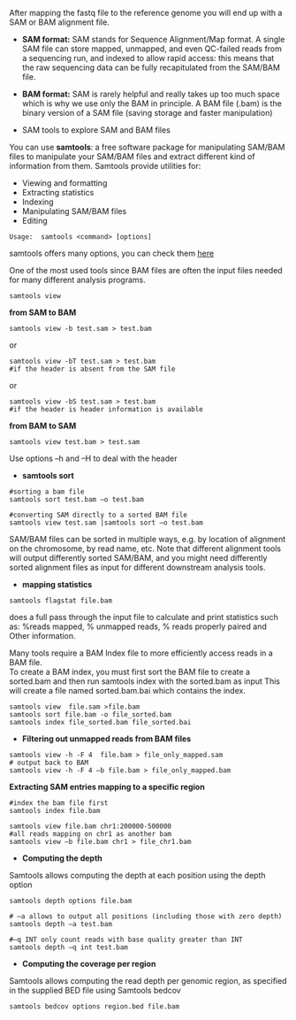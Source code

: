 

After mapping the fastq file to the reference genome you will end up with a SAM or BAM alignment file. 

* **SAM format:** 
SAM stands for Sequence Alignment/Map format.
A single SAM file can store mapped, unmapped, and even QC-failed reads from a sequencing run, and indexed to allow rapid access: this means that the raw sequencing data can be fully recapitulated from the SAM/BAM file.

* **BAM format:** SAM is rarely helpful and really takes up too much space which is why we use only the BAM in principle. A BAM file (.bam) is the binary version of a SAM file (saving storage and faster manipulation)

* SAM tools to explore SAM and BAM files

You can use **samtools**: a free software package for manipulating SAM/BAM files to manipulate your SAM/BAM files and extract different kind of information from them.
Samtools provide utilities for: <br/>

* Viewing and formatting
* Extracting statistics
* Indexing 
* Manipulating SAM/BAM files
* Editing 

```
Usage:  samtools <command> [options]
```
samtools offers many options, you can check them [here](http://www.htslib.org/doc/samtools.html)

One of the most used tools  since BAM files are often the input files needed for many different analysis programs.
```
samtools view
```

**from SAM to BAM**
```
samtools view -b test.sam > test.bam
```
or 
```
samtools view -bT test.sam > test.bam
#if the header is absent from the SAM file
```
or 
```
samtools view -bS test.sam > test.bam
#if the header is header information is available
```

**from BAM to SAM**
```
samtools view test.bam > test.sam
```
Use options –h and –H to deal with the header



* **samtools sort** 
```
#sorting a bam file
samtools sort test.bam –o test.bam
```
```
#converting SAM directly to a sorted BAM file
samtools view test.sam |samtools sort –o test.bam
```
SAM/BAM files can be sorted in multiple ways, e.g. by location of alignment on the chromosome, by read name, etc. Note that different alignment tools will output differently sorted SAM/BAM, and you might need differently sorted alignment files as input for different downstream analysis tools.
* **mapping statistics** 

```
samtools flagstat file.bam
```
does a full pass through the input file to calculate and print statistics such as: %reads mapped, % unmapped reads, % reads properly paired and Other information. <br/>


Many tools require a BAM Index file to more efficiently access reads in a BAM file.  
To create a BAM index, you  must first sort the BAM file to create a sorted.bam and then run samtools index with the sorted.bam as input
This will create a file named sorted.bam.bai which contains the index.

```
samtools view  file.sam >file.bam
samtools sort file.bam -o file_sorted.bam
samtools index file_sorted.bam file_sorted.bai
```

* **Filtering out unmapped reads from BAM files**

```
samtools view -h -F 4  file.bam > file_only_mapped.sam
# output back to BAM
samtools view -h -F 4 –b file.bam > file_only_mapped.bam
```

**Extracting SAM entries mapping to a specific region**

```
#index the bam file first
samtools index file.bam 
```
```
samtools view file.bam chr1:200000-500000
#all reads mapping on chr1 as another bam 
samtools view –b file.bam chr1 > file_chr1.bam
```

* **Computing the depth**

Samtools allows computing the depth at each position using the depth option

```
samtools depth options file.bam
```

```
# –a allows to output all positions (including those with zero depth) 
samtools depth –a test.bam
```

```
#–q INT only count reads with base quality greater than INT
samtools depth –q int test.bam
```

* **Computing the coverage per region**

Samtools allows computing the read depth per genomic region, as specified in the supplied BED file using Samtools bedcov

```
samtools bedcov options region.bed file.bam
```
